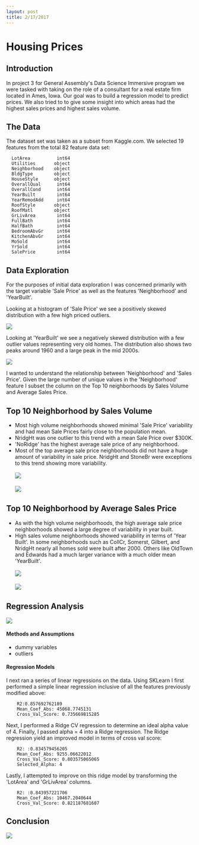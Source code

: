```yaml
---
layout: post
title: 2/17/2017
---
```

# Housing Prices


## Introduction
In project 3 for General Assembly's Data Science Immersive program we were tasked with taking on the role of a consultant for a real estate firm located in Ames, Iowa. Our goal was to build a regression model to predict prices. We also tried to to give some insight into which areas had the highest sales prices and highest sales volume.

## The Data
The dataset set was taken as a subset from Kaggle.com. We selected 19 features from the total 82 feature data set:

      LotArea          int64
      Utilities       object
      Neighborhood    object
      BldgType        object
      HouseStyle      object
      OverallQual      int64
      OverallCond      int64
      YearBuilt        int64
      YearRemodAdd     int64
      RoofStyle       object
      RoofMatl        object
      GrLivArea        int64
      FullBath         int64
      HalfBath         int64
      BedroomAbvGr     int64
      KitchenAbvGr     int64
      MoSold           int64
      YrSold           int64
      SalePrice        int64

## Data Exploration
For the purposes of initial data exploration I was concerned primarily with the target variable 'Sale Price' as well as the features 'Neighborhood' and 'YearBuilt'.

Looking at a histogram of 'Sale Price' we see a positively skewed distribution with a few high priced outliers.

![](../images/Sales_Price_hist.png)

Looking at 'YearBuilt' we see a negatively skewed distribution with a few outlier values representing very old homes. The distribution also shows two peaks around 1960 and a large peak in the mid 2000s.

![](../images/Year_Built_Hist.png)

I wanted to understand the relationship between 'Neighborhood' and 'Sales Price'. Given the large number of unique values in the 'Neighborhood' feature I subset the column on the Top 10 neighborhoods by Sales Volume and Average Sales Price.

## Top 10 Neighborhood by Sales Volume

* Most high volume neighborhoods showed minimal 'Sale Price' variability and had mean Sale Prices fairly close to the population mean.
* NridgHt was one outlier to this trend with a mean Sale Price over $300K.
* 'NoRidge' has the highest average sale price of any neighborhood.
* Most of the top average sale price neighborhoods did not have a huge amount of variability in sale price. NridgHt and StoneBr were exceptions to this trend showing more variability.
<br><br>
![](../images/top_volume_saleprice.png)
<br><br>
![](../images/Top_Price_Sale_Price.png)

## Top 10 Neighborhood by Average Sales Price

* As with the high volume neighborhoods, the high average sale price neighborhoods showed a large degree of variability in year built.
* High sales volume neighborhoods showed variability in terms of 'Year Built'. In some neighborhoods such as CollCr, Somerst, Gilbert, and NridgHt nearly all homes sold were built after 2000. Others like OldTown and Edwards had a much larger variance with a much older mean 'YearBuilt'.
<br><br>
![](../images/Year_Built_Volume.png)
<br><br>
![](../images/Year_Built_Avg_price.png)

## Regression Analysis

![](../images/Corr.png)

#### Methods and Assumptions

* dummy variables
* outliers

#### Regression Models
I next ran a series of linear regressions on the data.
Using SKLearn I first performed a simple linear regression inclusive of all the features previously modified above:

        R2:0.857692762189
        Mean_Coef_Abs: 45068.7745131
        Cross_Val_Score: 0.735669815285

Next, I performed a Ridge CV regression to determine an ideal alpha value of 4. Finally, I passed alpha = 4 into a Ridge regression. The Ridge regression yield an improved model in terms of cross val score:

        R2: :0.834579456205
        Mean_Coef_Abs: 9255.06622012
        Cross_Val_Score: 0.803575065065
        Selected_Alpha: 4

Lastly, I attempted to improve on this ridge model by transforming the 'LotArea' and 'GrLivArea' columns.

        R2: :0.843957221706
        Mean_Coef_Abs: 10467.2040644
        Cross_Val_Score: 0.821187681607

## Conclusion
![](../images/Ridge_Model.png)
